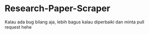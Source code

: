 # Research-Paper-Scraper

Kalau ada bug bilang aja, lebih bagus kalau diperbaiki dan minta pull request hehe
